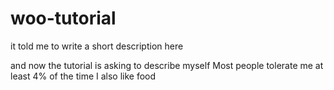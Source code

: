 # woo-tutorial
it told me to write a short description here

and now the tutorial is asking to describe myself
Most people tolerate me at least 4% of the time
I also like food
